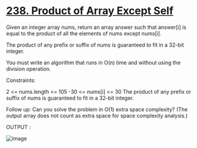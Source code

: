 # [238. Product of Array Except Self](https://leetcode.com/problems/product-of-array-except-self/description/)

Given an integer array nums, return an array answer such that answer[i] is equal to the product of all the elements of nums except nums[i].

The product of any prefix or suffix of nums is guaranteed to fit in a 32-bit integer.

You must write an algorithm that runs in O(n) time and without using the division operation.

Constraints:

2 <= nums.length <= 105
-30 <= nums[i] <= 30
The product of any prefix or suffix of nums is guaranteed to fit in a 32-bit integer.
 

Follow up: Can you solve the problem in O(1) extra space complexity? (The output array does not count as extra space for space complexity analysis.)

OUTPUT : 

![image](https://github.com/Trilochna/NeetCode150/assets/97858274/9c19c8e4-5543-4d63-893e-1fbb29563dce)

